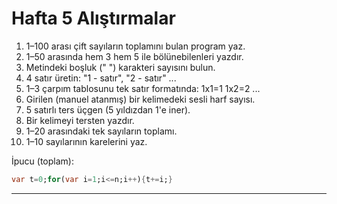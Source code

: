 # Hafta 5 Alıştırmalar

1. 1–100 arası çift sayıların toplamını bulan program yaz.
2. 1–50 arasında hem 3 hem 5 ile bölünebilenleri yazdır.
3. Metindeki boşluk (" ") karakteri sayısını bulun.
4. 4 satır üretin: "1 - satır", "2 - satır" ...
5. 1–3 çarpım tablosunu tek satır formatında: 1x1=1 1x2=2 ...
6. Girilen (manuel atanmış) bir kelimedeki sesli harf sayısı.
7. 5 satırlı ters üçgen (5 yıldızdan 1'e iner).
8. Bir kelimeyi tersten yazdır.
9. 1–20 arasındaki tek sayıların toplamı.
10. 1–10 sayılarının karelerini yaz.

İpucu (toplam):
```dart
var t=0;for(var i=1;i<=n;i++){t+=i;}
```

---